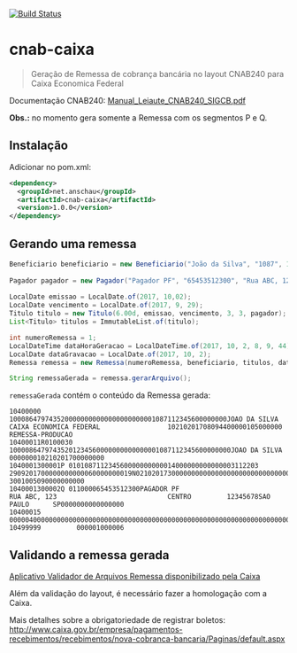 [![Build Status](https://travis-ci.org/edenir-anschau/cnab-caixa.svg?branch=master)](https://travis-ci.org/edenir-anschau/cnab-caixa)

# cnab-caixa
> Geração de Remessa de cobrança bancária no layout CNAB240 para Caixa Economica Federal

Documentação CNAB240: [Manual_Leiaute_CNAB240_SIGCB.pdf](http://www.caixa.gov.br/Downloads/cobranca-caixa/Manual_de_Leiaute_de_Arquivo_Eletronico_CNAB_240.pdf)

**Obs.:** no momento gera somente a Remessa com os segmentos P e Q.

## Instalação

Adicionar no pom.xml:

```xml
<dependency>
  <groupId>net.anschau</groupId>
  <artifactId>cnab-caixa</artifactId>
  <version>1.0.0</version>
</dependency>

```
## Gerando uma remessa

```java
Beneficiario beneficiario = new Beneficiario("João da Silva", "1087", 1,  "123456", "86479743520");
    
Pagador pagador = new Pagador("Pagador PF", "65453512300", "Rua ABC, 123", "Centro", "12345678");
    
LocalDate emissao = LocalDate.of(2017, 10,02);
LocalDate vencimento = LocalDate.of(2017, 9, 29);
Titulo titulo = new Titulo(6.00d, emissao, vencimento, 3, 3, pagador);
List<Titulo> titulos = ImmutableList.of(titulo);

int numeroRemessa = 1;
LocalDateTime dataHoraGeracao = LocalDateTime.of(2017, 10, 2, 8, 9, 44);
LocalDate dataGravacao = LocalDate.of(2017, 10, 2);
Remessa remessa = new Remessa(numeroRemessa, beneficiario, titulos, dataHoraGeracao, dataGravacao);

String remessaGerada = remessa.gerarArquivo();
```

```remessaGerada``` contém o conteúdo da Remessa gerada:

```
10400000         1000864797435200000000000000000000001087112345600000000JOAO DA SILVA                 CAIXA ECONOMICA FEDERAL                 10210201708094400000105000000                    REMESSA-PRODUCAO                                 
10400011R0100030 10000864797435201234560000000000000001087112345600000000JOAO DA SILVA                                                                                                 000000010210201700000000                                 
1040001300001P 010108711234560000000000014000000000000003112203              2909201700000000000060000000019N021020173000000000000000000000000000000000000000000000000000000000000000000000000000003                        3001005090000000000 
1040001300002Q 011000065453512300PAGADOR PF                              RUA ABC, 123                            CENTRO         12345678SAO PAULO      SP0000000000000000                                                                       
10400015         000004000000000000000000000000000000000000000000000000000000000000000000000                                                                                                                                                    
10499999         000001000006                                                                                                                                                                                                                   
```


## Validando a remessa gerada

[Aplicativo Validador de Arquivos Remessa disponibilizado pela Caixa](http://www.caixa.gov.br/Downloads/cobranca-caixa/Validador_de_Arquivos_Remessa.zip)

Além da validação do layout, é necessário fazer a homologação com a Caixa.

Mais detalhes sobre a obrigatoriedade de registrar boletos: http://www.caixa.gov.br/empresa/pagamentos-recebimentos/recebimentos/nova-cobranca-bancaria/Paginas/default.aspx
